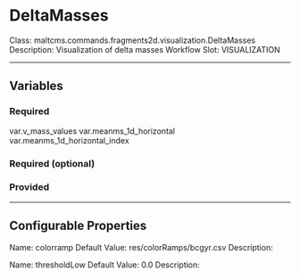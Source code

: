 <h1>DeltaMasses</h1>
Class: maltcms.commands.fragments2d.visualization.DeltaMasses
Description: Visualization of delta masses
Workflow Slot: VISUALIZATION

---

<h2>Variables</h2>
<h3>Required</h3>
var.v_mass_values
var.meanms_1d_horizontal
var.meanms_1d_horizontal_index

<h3>Required (optional)</h3>

<h3>Provided</h3>


---

<h2>Configurable Properties</h2>
Name: colorramp
Default Value: res/colorRamps/bcgyr.csv
Description: 

Name: thresholdLow
Default Value: 0.0
Description: 


